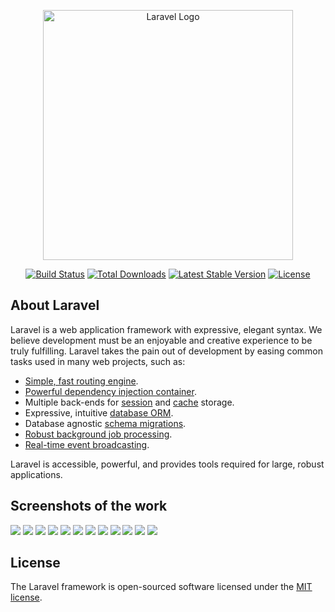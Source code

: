 <p align="center"><a href="https://laravel.com" target="_blank"><img src="https://raw.githubusercontent.com/laravel/art/master/logo-lockup/5%20SVG/2%20CMYK/1%20Full%20Color/laravel-logolockup-cmyk-red.svg" width="400" alt="Laravel Logo"></a></p>

<p align="center">
<a href="https://github.com/laravel/framework/actions"><img src="https://github.com/laravel/framework/workflows/tests/badge.svg" alt="Build Status"></a>
<a href="https://packagist.org/packages/laravel/framework"><img src="https://img.shields.io/packagist/dt/laravel/framework" alt="Total Downloads"></a>
<a href="https://packagist.org/packages/laravel/framework"><img src="https://img.shields.io/packagist/v/laravel/framework" alt="Latest Stable Version"></a>
<a href="https://packagist.org/packages/laravel/framework"><img src="https://img.shields.io/packagist/l/laravel/framework" alt="License"></a>
</p>

## About Laravel

Laravel is a web application framework with expressive, elegant syntax. We believe development must be an enjoyable and creative experience to be truly fulfilling. Laravel takes the pain out of development by easing common tasks used in many web projects, such as:

- [Simple, fast routing engine](https://laravel.com/docs/routing).
- [Powerful dependency injection container](https://laravel.com/docs/container).
- Multiple back-ends for [session](https://laravel.com/docs/session) and [cache](https://laravel.com/docs/cache) storage.
- Expressive, intuitive [database ORM](https://laravel.com/docs/eloquent).
- Database agnostic [schema migrations](https://laravel.com/docs/migrations).
- [Robust background job processing](https://laravel.com/docs/queues).
- [Real-time event broadcasting](https://laravel.com/docs/broadcasting).

Laravel is accessible, powerful, and provides tools required for large, robust applications.

## Screenshots of the work

<img src="https://github.com/laravel/public/assets/img/screenshots/s1.png" >

<img src="https://github.com/laravel/public/assets/img/screenshots/s2.png" >

<img src="https://github.com/laravel/public/assets/img/screenshots/s3.png" >

<img src="https://github.com/laravel/public/assets/img/screenshots/s4.png" >

<img src="https://github.com/laravel/public/assets/img/screenshots/s5.png" >

<img src="https://github.com/laravel/public/assets/img/screenshots/s6.png" >

<img src="https://github.com/laravel/public/assets/img/screenshots/s7.png" >

<img src="https://github.com/laravel/public/assets/img/screenshots/s8.png" >

<img src="https://github.com/laravel/public/assets/img/screenshots/s9.png" >

<img src="https://github.com/laravel/public/assets/img/screenshots/s10.png" >

<img src="https://github.com/laravel/public/assets/img/screenshots/s11.png" >

<img src="https://github.com/laravel/public/assets/img/screenshots/s12.png" >


## License

The Laravel framework is open-sourced software licensed under the [MIT license](https://opensource.org/licenses/MIT).

